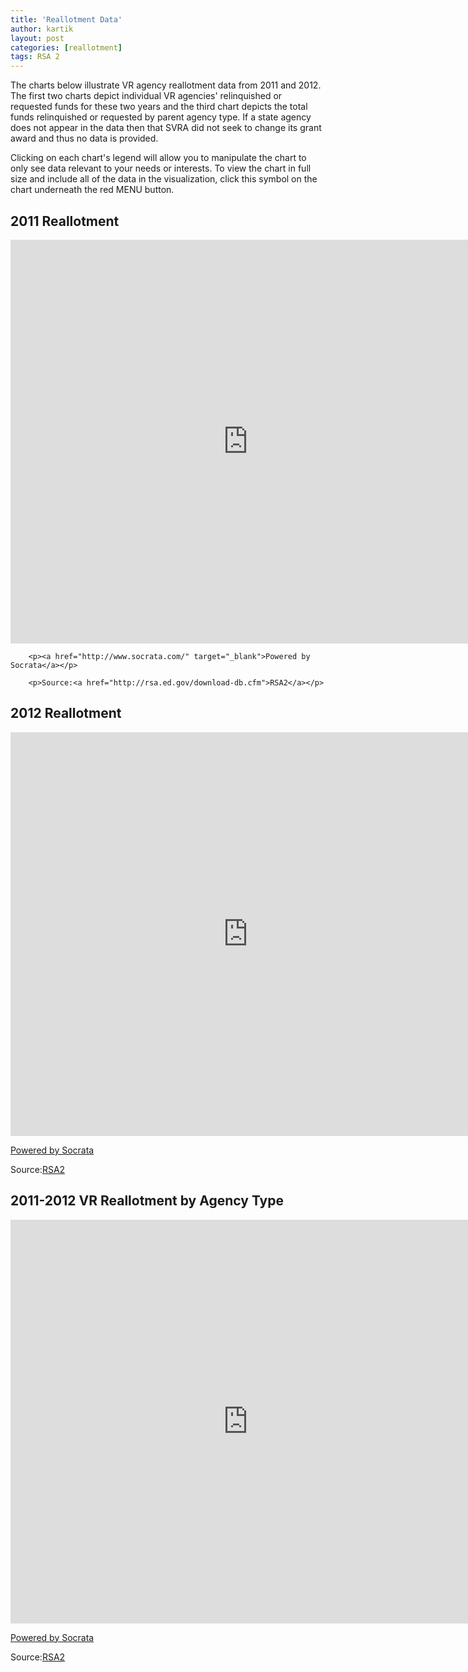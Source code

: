 ```yaml
---
title: 'Reallotment Data'
author: kartik
layout: post
categories: [reallotment]
tags: RSA 2
---
```

<p>The charts below illustrate VR agency reallotment data from 2011 and 2012. The first two charts depict individual VR agencies' relinquished or requested funds for these two years and the third chart depicts the total funds relinquished or requested by parent agency type. If a state agency does not appear in the data then that SVRA did not seek to change its grant award and thus no data is provided.</p> 

<p>Clicking on each chart's legend will allow you to manipulate the chart to only see data relevant to your needs or interests. To view the chart in full size and include all of the data in the visualization, click this symbol <i class="icon-fullscreen"></i>on the chart underneath the red MENU button.</p>

<h2>2011 Reallotment</h2>
<div>
<iframe width="760px" title="Column Chart: 2011 Reallotment" height="646px" src="https://opendata.socrata.com/w/spa8-gmmy/y34g-bnf3?cur=f4gu2LGhy48&from=root" frameborder="0" scrolling="no"><a href="https://opendata.socrata.com/dataset/Column-Chart-2011-Reallotment/spa8-gmmy" title="Column Chart: 2011 Reallotment" target="_blank">Column Chart: 2011 Reallotment</a></iframe>

		<p><a href="http://www.socrata.com/" target="_blank">Powered by Socrata</a></p>

		<p>Source:<a href="http://rsa.ed.gov/download-db.cfm">RSA2</a></p>
</div>
<h2>2012 Reallotment</h2>

<iframe width="760px" title="Column Chart: 2012 Reallotment" height="646px" src="https://opendata.socrata.com/w/rz8u-46hu/y34g-bnf3?cur=AUrskfJsOHY&from=root" frameborder="0" scrolling="no"><a href="https://opendata.socrata.com/dataset/Column-Chart-2012-Reallotment/rz8u-46hu" title="Column Chart: 2012 Reallotment" target="_blank">Column Chart: 2012 Reallotment</a></iframe>

<p><a href="http://www.socrata.com/" target="_blank">Powered by Socrata</a></p>

<p>Source:<a href="http://rsa.ed.gov/download-db.cfm">RSA2</a></p>

<h2>2011-2012 VR Reallotment by Agency Type</h2>
<div><iframe width="760px" title="Bar Chart: 2011-2012 VR Reallotment by Agency Type" height="646px" src="https://opendata.socrata.com/w/hurz-4z4p/y34g-bnf3?cur=g7T-5S4QGUs&from=root" frameborder="0" scrolling="no"><a href="https://opendata.socrata.com/dataset/Bar-Chart-2011-2012-VR-Reallotment-by-Agency-Type/hurz-4z4p" title="Bar Chart: 2011-2012 VR Reallotment by Agency Type" target="_blank">Bar Chart: 2011-2012 VR Reallotment by Agency Type</a></iframe><p><a href="http://www.socrata.com/" target="_blank">Powered by Socrata</a></p></div>
<p>Source:<a href="http://rsa.ed.gov/download-db.cfm">RSA2</a></p>